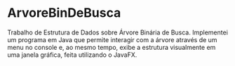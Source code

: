 # ArvoreBinDeBusca
Trabalho de Estrutura de Dados sobre Árvore Binária de Busca. Implementei um programa em Java que permite interagir com a árvore através de um menu no console e, ao mesmo tempo, exibe a estrutura visualmente em uma janela gráfica, feita utilizando o JavaFX.
